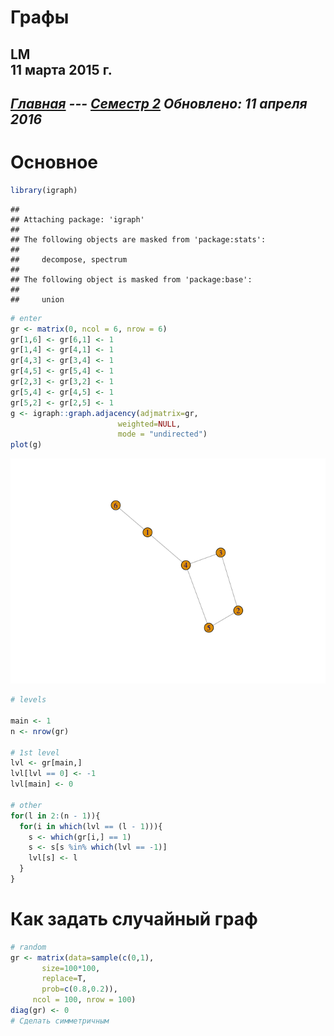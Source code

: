# Графы
LM  
 11 марта 2015 г.  
----------------------
*[Главная](http://leonovmx.github.io/info/index.html) --- [Семестр 2](./index/html)*
*Обновлено: 11 апреля 2016*
----------------------
# Основное 


```r
library(igraph)
```

```
## 
## Attaching package: 'igraph'
## 
## The following objects are masked from 'package:stats':
## 
##     decompose, spectrum
## 
## The following object is masked from 'package:base':
## 
##     union
```

```r
# enter
gr <- matrix(0, ncol = 6, nrow = 6)
gr[1,6] <- gr[6,1] <- 1
gr[1,4] <- gr[4,1] <- 1
gr[4,3] <- gr[3,4] <- 1
gr[4,5] <- gr[5,4] <- 1
gr[2,3] <- gr[3,2] <- 1
gr[5,4] <- gr[4,5] <- 1
gr[5,2] <- gr[2,5] <- 1
g <- igraph::graph.adjacency(adjmatrix=gr, 
                        weighted=NULL,
                        mode = "undirected")
plot(g)
```

![](class2_files/figure-html/unnamed-chunk-1-1.png) 

```r
# levels

main <- 1
n <- nrow(gr)

# 1st level
lvl <- gr[main,]
lvl[lvl == 0] <- -1
lvl[main] <- 0

# other
for(l in 2:(n - 1)){
  for(i in which(lvl == (l - 1))){
    s <- which(gr[i,] == 1)
    s <- s[s %in% which(lvl == -1)]
    lvl[s] <- l
  }
}
```

# Как задать случайный граф


```r
# random
gr <- matrix(data=sample(c(0,1), 
       size=100*100, 
       replace=T, 
       prob=c(0.8,0.2)),
     ncol = 100, nrow = 100)
diag(gr) <- 0
# Сделать симметричным
```
